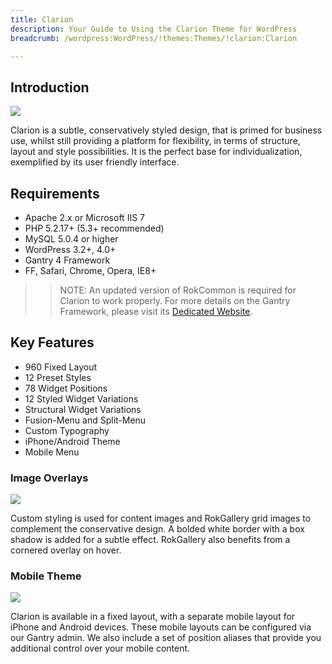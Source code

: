 ```yaml
---
title: Clarion
description: Your Guide to Using the Clarion Theme for WordPress
breadcrumb: /wordpress:WordPress/!themes:Themes/!clarion:Clarion

---
```


Introduction
-----
![][theme]

Clarion is a subtle, conservatively styled design, that is primed for business use, whilst still providing a platform for flexibility, in terms of structure, layout and style possibilities. It is the perfect base for individualization, exemplified by its user friendly interface.

Requirements
-----
* Apache 2.x or Microsoft IIS 7
* PHP 5.2.17+ (5.3+ recommended)
* MySQL 5.0.4 or higher
* WordPress 3.2+, 4.0+
* Gantry 4 Framework
* FF, Safari, Chrome, Opera, IE8+

>> NOTE: An updated version of RokCommon is required for Clarion to work properly. For more details on the Gantry Framework, please visit its [Dedicated Website][gantry].

Key Features
-----

* 960 Fixed Layout
* 12 Preset Styles
* 78 Widget Positions
* 12 Styled Widget Variations
* Structural Widget Variations
* Fusion-Menu and Split-Menu
* Custom Typography
* iPhone/Android Theme
* Mobile Menu

### Image Overlays

![][overlays]

Custom styling is used for content images and RokGallery grid images to complement the conservative design. A bolded white border with a box shadow is added for a subtle effect. RokGallery also benefits from a cornered overlay on hover.

### Mobile Theme

![][mobile]

Clarion is available in a fixed layout, with a separate mobile layout for iPhone and Android devices. These mobile layouts can be configured via our Gantry admin. We also include a set of position aliases that provide you additional control over your mobile content.

[gantry]: http://gantry.org/
[gantry_install]: ../../start/gantry.md
[theme]: assets/clarion.jpeg
[responsive]: assets/responsive.jpg
[overlays]: assets/overlays.jpg
[mobile]: assets/mobile.jpg
[roksprocket3]: assets/roksprocket_3.jpg
[roksprocket4]: assets/roksprocket_4.jpg
[gantry4]: assets/gantry4.jpg
[bootstrap]: http://twitter.github.com/bootstrap/